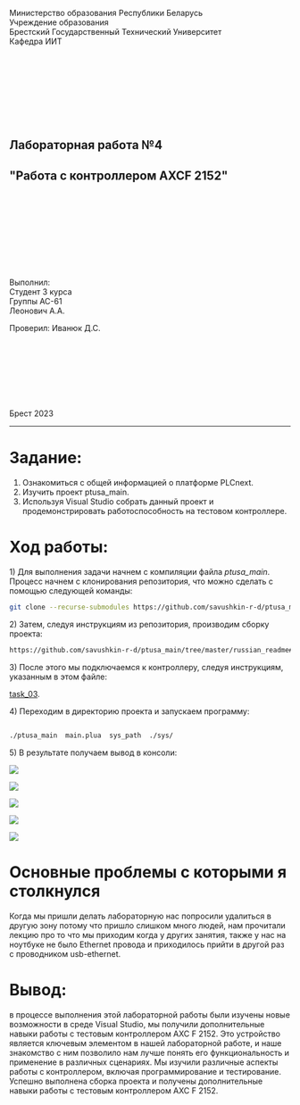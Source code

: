 Министерство образования Республики Беларусь  
Учреждение образования   
Брестский Государственный Технический Университет  
Кафедра ИИТ
<br/><br/><br/><br/><br/><br/><br/><br/><br/>
## Лабораторная работа №4
## "Работа с контроллером AXCF 2152"
<br/><br/><br/><br/><br/><br/><br/><br/><br/>
Выполнил:  
Студент 3 курса  
Группы АС-61  
Леонович А.А.  

Проверил:
Иванюк Д.С.
<br/><br/><br/><br/><br/><br/><br/><br/><br/>
Брест 2023

---
# Задание:
1. Ознакомиться с общей информацией о платформе PLCnext.
2. Изучить проект ptusa_main.
3. Используя Visual Studio собрать данный проект и продемонстрировать работоспособность на тестовом контроллере.

# Ход работы:

<p>1) Для выполнения задачи начнем с компиляции файла <em>ptusa_main</em>. Процесс начнем с клонирования репозитория, что можно сделать с помощью следующей команды:</p>

 ``` bash
git clone --recurse-submodules https://github.com/savushkin-r-d/ptusa_main.git 
```

<p>2) Затем, следуя инструкциям из репозитория, производим сборку проекта:</p>

``` bash
https://github.com/savushkin-r-d/ptusa_main/tree/master/russian_readme#%D0%BA%D0%B0%D0%BA-%D1%81%D0%BE%D0%B1%D1%80%D0%B0%D1%82%D1%8C-%D0%BF%D1%80%D0%BE%D0%B5%D0%BA%D1%82
```

<p>3) После этого мы подключаемся к контроллеру, следуя инструкциям, указанным в этом файле:</p>

[task_03](../../task_03/doc/readme.md).

<p>4) Переходим в директорию проекта и запускаем программу:</p>

``` bash

./ptusa_main  main.plua  sys_path  ./sys/

```

<p>5) В результате получаем вывод в консоли:</p>

![](images/console.png)

![](images/main-admin.png)

![](images/notebookscreen.png)

![](images/screenshot_workpage.png)

![](images/together.png)

# Основные проблемы с которыми я столкнулся
 Когда мы пришли делать лабораторную нас попросили удалиться в другую зону потому что пришло слишком много людей, нам прочитали лекцию про то что мы приходим когда у других занятия, также у нас на ноутбуке не было Ethernet провода и приходилось прийти в другой раз с проводником usb-ethernet. 

 # Вывод:
  в процессе выполнения этой лабораторной работы были изучены новые возможности в среде Visual Studio, мы получили дополнительные навыки работы с тестовым контроллером AXC F 2152. Это устройство является ключевым элементом в нашей лабораторной работе, и наше знакомство с ним позволило нам лучше понять его функциональность и применение в различных сценариях. Мы изучили различные аспекты работы с контроллером, включая программирование и тестирование. Успешно выполнена сборка проекта и получены дополнительные навыки работы с тестовым контроллером AXC F 2152.